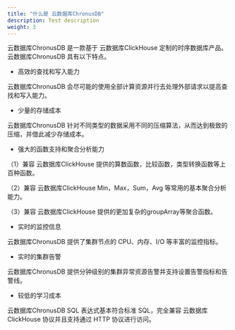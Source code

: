 ```yaml
---
title: "什么是 云数据库ChronusDB"
description: Test description
weight: 3
---
```




云数据库ChronusDB 是一款基于 云数据库ClickHouse 定制的时序数据库产品。云数据库ChronusDB 具有以下特点。

- 高效的查找和写入能力

云数据库ChronusDB 会尽可能的使用全部计算资源并行去处理外部请求以提高查找和写入能力。

- 少量的存储成本

云数据库ChronusDB 针对不同类型的数据采用不同的压缩算法，从而达到极致的压缩，并借此减少存储成本。

- 强大的函数支持和聚合分析能力

（1）兼容 云数据库ClickHouse 提供的算数函数，比较函数，类型转换函数等上百种函数。

（2）兼容 云数据库ClickHouse  Min，Max，Sum，Avg 等常用的基本聚合分析能力。

（3）兼容 云数据库ClickHouse 提供的更加复杂的groupArray等聚合函数。

- 实时的监控信息

云数据库ChronusDB 提供了集群节点的 CPU、内存、I/O 等丰富的监控指标。

- 实时的集群告警

云数据库ChronusDB 提供分钟级别的集群异常资源告警并支持设置告警指标和告警线。

- 较低的学习成本

云数据库ChronusDB SQL 表达式基本符合标准 SQL，完全兼容 云数据库ClickHouse 协议并且支持通过 HTTP 协议进行访问。